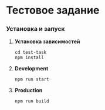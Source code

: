 # Тестовое задание

### Установка и запуск
1. **Установка зависимостей**
   
   ```
   cd test-task
   npm install
   ```
3. **Development**
   ```
   npm run start
   ```
4. **Production**
   ```
   npm run build
   ```
